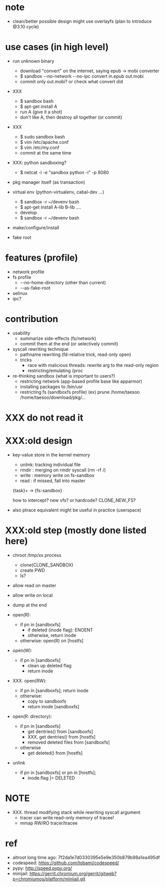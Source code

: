 # note
 - clean/better possible design might use
   overlayfs (plan to introduce @3.10 cycle)

# use cases (in high level)
 - run unknown binary
   - download "convert" on the internet, saying epub -> mobi converter
   - $ sandbox --no-network --no-ipc convert in.epub out.mobi
   - commit only out.mobi? or check what convert did

 - XXX
   - $ sandbox bash
   - $ apt-get install A
   - run A (give it a shot)
   - don't like A, then destroy all together (or commit)

 - XXX
   - $ sudo sandbox bash
   - $ vim /etc/apache.conf
   - $ vim /etc/my.conf
   - commit at the same time

 - XXX: python sandboxing?
   - $ netcat -l -e "sandbox python -i" -p 8080

 - pkg manager itself (as transaction)

 - virtual env (python-virtualenv, cabal-dev ...)
   - $ sandbox -r ~/devenv bash
   - $ apt-get install A-lib B-lib ....
   - develop
   - $ sandbox -r ~/devenv bash

 - make/configure/install
 - fake root
 
# features (profile)
 - network profile
 - fs profile
   - --no-home-directory (other than current)
   - --as-fake-root
 - selinux
 - ipc?

# contribution
 - usability
   - summarize side-effects (fs/network)
   - commit them at the end (or selectively commit)
 - syscall rewriting technique
   - pathname rewriting (fd-relative trick, read-only open)
   - tricks
     - race with malicious threads: rewrite arg to the read-only region
     - restricting/emulating /proc
 - re-thinking sandbox (what is important to users?)
   - restricting network (app-based profile base like apparmor)
   - installing packages to /bin/usr
   - restricting fs (sandboxfs profile)
     (ex) prune /home/taesoo
                /home/taesoo/download/pkg/...

# XXX do not read it
# XXX:old design
 - key-value store in the kernel memory
   - unlink: tracking individual file
   - rmdir : merging on rmdir syscall (rm -rf /)
   - write : memory write on fs-sandbox
   - read  : if missed, fall into master

   {task}+ -> {fs-sandbox}

    how to intercept? new vfs? or hardcode?
    CLONE_NEW_FS?

 - also ptrace equivalent might be useful in practice (userspace)

# XXX:old step (mostly done listed here)
 - chroot /tmp/xx process
   - clone(CLONE_SANDBOX)
   - create PWD
   - ls?
 - allow read on master
 - allow write on local
 - dump at the end

 - open(R):
   - if pn in [sandboxfs]
     - if deleted (inode flag): ENOENT
     - otherwise, return inode
   - otherwise: open(R) on [hostfs]

 - open(W):
   - if pn in [sandboxfs]
     - clean up deleted flag
     - return inode

 - XXX. open(RW):
   - if pn in [sandboxfs]; return inode
   - otherwise:
     - copy to sandboxfs
     - return inode [sandboxfs]

 - open(R: directory):
   - if pn in [sandboxfs]
     - get dentries() from [sandboxfs]
     - XXX. get dentries() from [hostfs]
     - removed deleted files from [sandboxfs]
   - otherwise
     - get deleted() from [hostfs]

  - unlink
    - if pn in [sandboxfs] or pn in [hostfs];
      - inode.flag |= DELETED

# NOTE
 - XXX. thread modifying stack while rewriting syscall argument
   - tracer can write read-only memory of tracee!
   - mmap RW/RO tracer/tracee

# ref
  - altroot long time ago: 7f2da1e7d0330395e5e9e350b879b98a1ea495df
  - codespeed: https://github.com/tobami/codespeed/
  - pypy: http://speed.pypy.org/
  - minijail: https://gerrit.chromium.org/gerrit/gitweb?p=chromiumos/platform/minijail.git